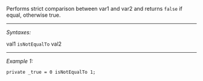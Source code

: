 Performs strict comparison between var1 and var2 and returns `false` if equal, otherwise true.


---
*Syntaxes:*

val1 `isNotEqualTo` val2

---
*Example 1:*

```sqf
private _true = 0 isNotEqualTo 1;
```